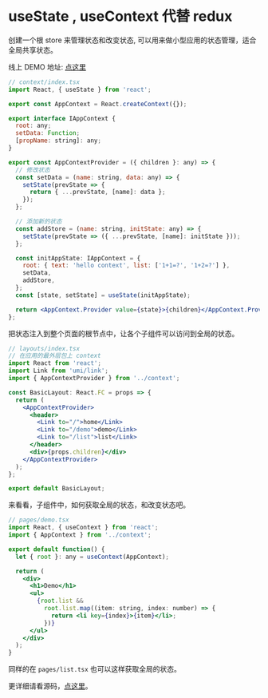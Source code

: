 # useState , useContext 代替 redux

创建一个根 store 来管理状态和改变状态, 可以用来做小型应用的状态管理，适合全局共享状态。

线上 DEMO 地址: [点这里](https://react-hook-context.izhongxia.now.sh) 

```jsx
// context/index.tsx
import React, { useState } from 'react';

export const AppContext = React.createContext({});

export interface IAppContext {
  root: any;
  setData: Function;
  [propName: string]: any;
}

export const AppContextProvider = ({ children }: any) => {
  // 修改状态
  const setData = (name: string, data: any) => {
    setState(prevState => {
      return { ...prevState, [name]: data };
    });
  };

  // 添加新的状态
  const addStore = (name: string, initState: any) => {
    setState(prevState => ({ ...prevState, [name]: initState }));
  };

  const initAppState: IAppContext = {
    root: { text: 'hello context', list: ['1+1=?', '1+2=?'] },
    setData,
    addStore,
  };
  const [state, setState] = useState(initAppState);

  return <AppContext.Provider value={state}>{children}</AppContext.Provider>;
};

```

把状态注入到整个页面的根节点中，让各个子组件可以访问到全局的状态。

```jsx
// layouts/index.tsx
// 在应用的最外层包上 context
import React from 'react';
import Link from 'umi/link';
import { AppContextProvider } from '../context';

const BasicLayout: React.FC = props => {
  return (
    <AppContextProvider>
      <header>
        <Link to="/">home</Link>
        <Link to="/demo">demo</Link>
        <Link to="/list">list</Link>
      </header>
      <div>{props.children}</div>
    </AppContextProvider>
  );
};

export default BasicLayout;
```



来看看，子组件中，如何获取全局的状态，和改变状态吧。

```jsx
// pages/demo.tsx
import React, { useContext } from 'react';
import { AppContext } from '../context';

export default function() {
  let { root }: any = useContext(AppContext);

  return (
    <div>
      <h1>Demo</h1>
      <ul>
        {root.list &&
          root.list.map((item: string, index: number) => {
            return <li key={index}>{item}</li>;
          })}
      </ul>
    </div>
  );
}
```

同样的在 `pages/list.tsx` 也可以这样获取全局的状态。


更详细请看源码，[点这里](https://github.com/zhongxia245/react-hook-context)。
